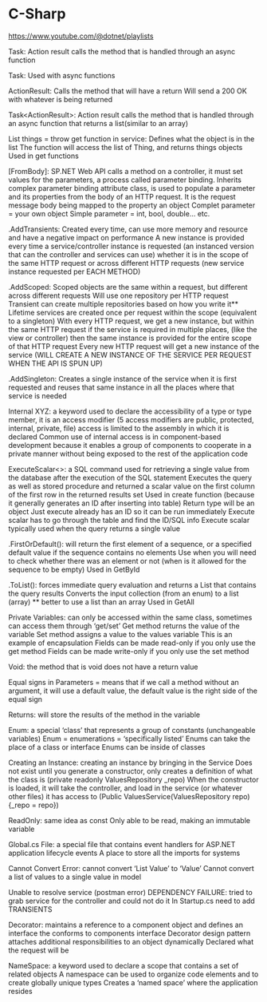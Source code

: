 # C-Sharp
https://www.youtube.com/@dotnet/playlists

Task<ActionResult>: Action result calls the method that is handled through an async function 

Task: Used with async functions

ActionResult: Calls the method that will have a return 
Will send a 200 OK with whatever is being returned 

Task<ActionResult<List>>: Action result calls the method that is handled through an async function that returns a list(similar to an array) 

List<Thing> things = throw get function in service: Defines what the object is in the list
The function will access the list of Thing, and returns things objects
Used in get functions

[FromBody]: 
SP.NET Web API calls a method on a controller, it must set values for the parameters, a process called parameter binding.
Inherits complex parameter binding attribute class, is used to populate a parameter and its properties from the body of an HTTP request. It is the request message body being mapped to the property an object
Complet parameter = your own object
Simple parameter = int, bool, double… etc. 

.AddTransients: 
Created every time, can use more memory and resource and have a negative impact on performance 
A new instance is provided every time a service/controller instance is requested (an instanced version that can the controller and services can use) whether it is in the scope of the same HTTP request or across different HTTP requests (new service instance requested per EACH METHOD)


.AddScoped: 
Scoped objects are the same within a request, but different across different requests 
Will use one repository per HTTP request
Transient can create multiple repositories based on how you write it**
Lifetime services are created once per request within the scope (equivalent to a singleton) 
With every HTTP request, we get a new instance, but within the same HTTP request if the service is required in multiple places, (like the view or controller) then the same instance is provided for the entire scope of that HTTP request
Every new HTTP request will get a new instance of the service (WILL CREATE A NEW INSTANCE OF THE SERVICE PER REQUEST WHEN THE API IS SPUN UP)

.AddSingleton:
Creates a single instance of the service when it is first requested and reuses that same instance in all the places where that service is needed 

Internal XYZ:  a keyword used to declare the accessibility of a type or type member, it is an access modifier (5 access modifiers are public, protected, internal, private, file)
access is limited to the assembly in which it is declared 
Common use of internal access is in component-based development because it enables a group of components to cooperate in a private manner without being exposed to the rest of the application code   

ExecuteScalar<>: a SQL command used for retrieving a single value from the database after the execution of the SQL statement
Executes the query as well as stored procedure and returned a scalar value on the first column of the first row in the returned results set
Used in create function (because it generally generates an ID after inserting into table)
Return type will be an object
Just execute already has an ID so it can be run immediately 
Execute scalar has to go through the table and find the ID/SQL info 
Execute scalar typically used when the query returns a single value

.FirstOrDefault(): will return the first element of a sequence, or a specified default value if the sequence contains no elements 
Use when you will need to check whether there was an element or not (when is it allowed for the sequence to be empty)
Used in GetById

.ToList(): forces immediate query evaluation and returns a List that contains the query results 
Converts the input collection (from an enum) to a list (array) 
** better to use a list than an array 
Used in GetAll

Private Variables: can only be accessed within the same class, sometimes can access them through ‘get/set’
Get method returns the value of the variable 
Set method assigns a value to the values variable 
This is an example of encapsulation 
Fields can be made read-only if you only use the get method
Fields can be made write-only if you only use the set method

Void: the method that is void does not have a return value 

Equal signs in Parameters = means that if we call a method without an argument, it will use a default value, the default value is the right side of the equal sign 

Returns: will store the results of the method in the variable 

Enum: a special ‘class’ that  represents a group of constants (unchangeable variables)
Enum = enumerations = ‘specifically listed’
Enums can take the place of a class or interface 
Enums can be inside of classes

Creating an Instance: creating an instance by bringing in the Service 
Does not exist until you generate a constructor, only creates a definition of what the class is (private readonly ValuesRepository _repo)
When the constructor is loaded, it will take the controller, and load in the service (or whatever other files) it has access to (Public ValuesService(ValuesRepository repo){_repo = repo})

ReadOnly: same idea as const
Only able to be read, making an immutable variable 

Global.cs File: a special file that contains event handlers for ASP.NET application lifecycle events 
A place to store all the imports for systems 

Cannot Convert Error: cannot convert ‘List Value’ to ‘Value’
Cannot convert a list of values to a single value in model 

Unable to resolve service (postman error) DEPENDENCY FAILURE: tried to grab service for the controller and could not do it
In Startup.cs need to add TRANSIENTS 

Decorator: maintains a reference to a component object and defines an interface the conforms to components interface 
Decorator design pattern attaches additional responsibilities to an object dynamically 
Declared what the request will be

NameSpace: a keyword used to declare a scope that contains a set of related objects
A namespace can be used to organize code elements and to create globally unique types
Creates a ‘named space’ where the application resides
